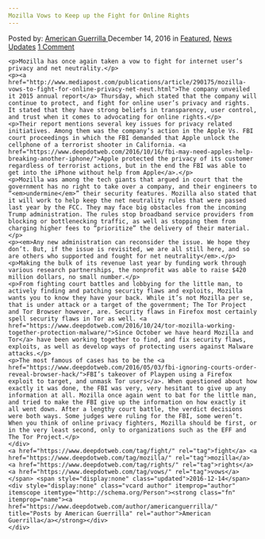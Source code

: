 ```yaml
---
Mozilla Vows to Keep up the Fight for Online Rights
---
```

<article class="post-listing post-16924 post type-post status-publish format-standard has-post-thumbnail hentry  tag-fight tag-mozilla tag-rights tag-vows">
    <div class="post-inner">
        <span>Posted by: <a href="https://www.deepdotweb.com/author/americanguerrilla/" title="">American Guerrilla </a></span>
    <span>December 14, 2016</span>
    <span>in <a href="https://www.deepdotweb.com/category/deepdot-news/" rel="category tag">Featured</a>, <a href="https://www.deepdotweb.com/category/news-updates/" rel="category tag">News Updates</a></span>
    <span><a href="https://www.deepdotweb.com/2016/12/14/mozilla-vows-keep-fight-online-rights/#comments">1 Comment</a></span>
    </p>
    <div class="clear"></div>
    
    <p>Mozilla has once again taken a vow to fight for internet user’s privacy and net neutrality.</p>
    <p><a href="http://www.mediapost.com/publications/article/290175/mozilla-vows-to-fight-for-online-privacy-net-neut.html">The company unveiled it 2015 annual report</a> Thursday, which stated that the company will continue to protect, and fight for online user’s privacy and rights. It stated that they have strong beliefs in transparency, user control, and trust when it comes to advocating for online rights.</p>
    <p>Their report mentions several key issues for privacy related initiatives. Among them was the company’s action in the Apple Vs. FBI court proceedings in which the FBI demanded that Apple unlock the cellphone of a terrorist shooter in California. <a href="https://www.deepdotweb.com/2016/10/16/fbi-may-need-apples-help-breaking-another-iphone/">Apple protected the privacy of its customer regardless of terrorist actions, but in the end the FBI was able to get into the iPhone without help from Apple</a>.</p>
    <p>Mozilla was among the tech giants that argued in court that the government has no right to take over a company, and their engineers to “<em>undermine</em>” their security features. Mozilla also stated that it will work to help keep the net neutrality rules that were passed last year by the FCC. They may face big obstacles from the incoming Trump administration. The rules stop broadband service providers from blocking or bottlenecking traffic, as well as stopping them from charging higher fees to “prioritize” the delivery of their material.</p>
    <p><em>Any new administration can reconsider the issue. We hope they don’t. But, if the issue is revisited, we are all still here, and so are others who supported and fought for net neutrality</em>.</p>
    <p>Making the bulk of its revenue last year by funding work through various research partnerships, the nonprofit was able to raise $420 million dollars, no small number.</p>
    <p>From fighting court battles and lobbying for the little man, to actively finding and patching security flaws and exploits, Mozilla wants you to know they have your back. While it’s not Mozilla per se, that is under attack or a target of the government; The Tor Project and Tor Browser however, are. Security flaws in Firefox most certainly spell security flaws in Tor as well. <a href="https://www.deepdotweb.com/2016/10/24/tor-mozilla-working-together-protection-malware/">Since October we have heard Mozilla and Tor</a> have been working together to find, and fix security flaws, exploits, as well as develop ways of protecting users against Malware attacks.</p>
    <p>The most famous of cases has to be the <a href="https://www.deepdotweb.com/2016/05/03/fbi-ignoring-courts-order-reveal-browser-hack/">FBI’s takeover of Playpen using a Firefox exploit to target, and unmask Tor users</a>. When questioned about how exactly it was done, the FBI was very, very hesitant to give up any information at all. Mozilla once again went to bat for the little man, and tried to make the FBI give up the information on how exactly it all went down. After a lengthy court battle, the verdict decisions were both ways. Some judges were ruling for the FBI, some weren’t. When you think of online privacy fighters, Mozilla should be first, or in the very least second, only to organizations such as the EFF and The Tor Project.</p>
    </div>
    <a href="https://www.deepdotweb.com/tag/fight/" rel="tag">fight</a> <a href="https://www.deepdotweb.com/tag/mozilla/" rel="tag">mozilla</a>  <a href="https://www.deepdotweb.com/tag/rights/" rel="tag">rights</a> <a href="https://www.deepdotweb.com/tag/vows/" rel="tag">vows</a></span> <span style="display:none" class="updated">2016-12-14</span>
    <div style="display:none" class="vcard author" itemprop="author" itemscope itemtype="http://schema.org/Person"><strong class="fn" itemprop="name"><a href="https://www.deepdotweb.com/author/americanguerrilla/" title="Posts by American Guerrilla" rel="author">American Guerrilla</a></strong></div>
    </div>
</article>

